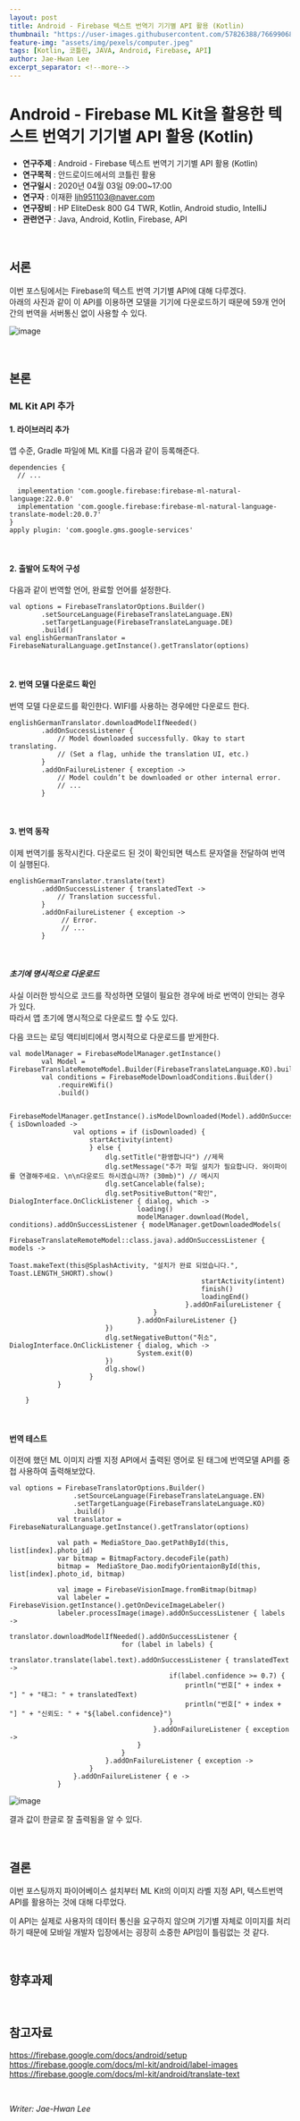 ```yaml
---
layout: post
title: Android - Firebase 텍스트 번역기 기기별 API 활용 (Kotlin)
thumbnail: "https://user-images.githubusercontent.com/57826388/76699068-f495e280-66ec-11ea-8510-53e8609802f4.png"
feature-img: "assets/img/pexels/computer.jpeg"
tags: [Kotlin, 코틀린, JAVA, Android, Firebase, API]
author: Jae-Hwan Lee
excerpt_separator: <!--more-->
---
```


# Android - Firebase ML Kit을 활용한 텍스트 번역기 기기별 API 활용 (Kotlin)
<!--more-->
* **연구주제** : Android - Firebase 텍스트 번역기 기기별 API 활용 (Kotlin)
* **연구목적** : 안드로이드에서의 코틀린 활용
* **연구일시** : 2020년 04월 03일 09:00~17:00
* **연구자** : 이재환 <ljh951103@naver.com>
* **연구장비** : HP EliteDesk 800 G4 TWR, Kotlin, Android studio, IntelliJ
* **관련연구** : Java, Android, Kotlin, Firebase, API

<br>

## 서론

이번 포스팅에서는 Firebase의 텍스트 번역 기기별 API에 대해 다루겠다.  
아래의 사진과 같이 이 API를 이용하면 모델을 기기에 다운로드하기 때문에 59개 언어간의 번역을 서버통신 없이 사용할 수 있다. 

![image](https://user-images.githubusercontent.com/57826388/76700395-4a24bc00-66fa-11ea-90ec-6f56a0218930.png)

<br>

## 본론

### **ML Kit API 추가**

#### **1. 라이브러리 추가**

앱 수준, Gradle 파일에 ML Kit를 다음과 같이 등록해준다.

````
dependencies {
  // ...

  implementation 'com.google.firebase:firebase-ml-natural-language:22.0.0'
  implementation 'com.google.firebase:firebase-ml-natural-language-translate-model:20.0.7'
}
apply plugin: 'com.google.gms.google-services'
````

<br>

#### **2. 출발어 도착어 구성**

다음과 같이 번역할 언어, 완료할 언어를 설정한다.

````
val options = FirebaseTranslatorOptions.Builder()
        .setSourceLanguage(FirebaseTranslateLanguage.EN)
        .setTargetLanguage(FirebaseTranslateLanguage.DE)
        .build()
val englishGermanTranslator = FirebaseNaturalLanguage.getInstance().getTranslator(options)
````

<br>

#### **2. 번역 모델 다운로드 확인**

번역 모델 다운로드를 확인한다. WIFI를 사용하는 경우에만 다운로드 한다.

````
englishGermanTranslator.downloadModelIfNeeded()
        .addOnSuccessListener {
            // Model downloaded successfully. Okay to start translating.
            // (Set a flag, unhide the translation UI, etc.)
        }
        .addOnFailureListener { exception ->
            // Model couldn’t be downloaded or other internal error.
            // ...
        }
````

<br>

#### **3. 번역 동작**

이제 번역기를 동작시킨다. 다운로드 된 것이 확인되면 텍스트 문자열을 전달하여 번역이 실행된다.

````
englishGermanTranslator.translate(text)
        .addOnSuccessListener { translatedText ->
            // Translation successful.
        }
        .addOnFailureListener { exception ->
             // Error.
             // ...
        }
````

<br>

#### ***초기에 명시적으로 다운로드***

사실 이러한 방식으로 코드를 작성하면 모델이 필요한 경우에 바로 번역이 안되는 경우가 있다.  
따라서 앱 초기에 명시적으로 다운로드 할 수도 있다.  

다음 코드는 로딩 액티비티에서 명시적으로 다운로드를 받게한다.

````
val modelManager = FirebaseModelManager.getInstance()
        val Model = FirebaseTranslateRemoteModel.Builder(FirebaseTranslateLanguage.KO).build()
        val conditions = FirebaseModelDownloadConditions.Builder()
            .requireWifi()
            .build()

        FirebaseModelManager.getInstance().isModelDownloaded(Model).addOnSuccessListener { isDownloaded ->
                val options = if (isDownloaded) {
                    startActivity(intent)
                    } else {
                        dlg.setTitle("환영합니다") //제목
                        dlg.setMessage("추가 파일 설치가 필요합니다. 와이파이를 연결해주세요. \n\n다운로드 하시겠습니까? (30mb)") // 메시지
                        dlg.setCancelable(false);
                        dlg.setPositiveButton("확인", DialogInterface.OnClickListener { dialog, which ->
                                loading()
                                modelManager.download(Model, conditions).addOnSuccessListener { modelManager.getDownloadedModels(
                                            FirebaseTranslateRemoteModel::class.java).addOnSuccessListener { models ->
                                                Toast.makeText(this@SplashActivity, "설치가 완료 되었습니다.", Toast.LENGTH_SHORT).show()
                                                startActivity(intent)
                                                finish()
                                                loadingEnd()
                                            }.addOnFailureListener {
                                    } 
                                }.addOnFailureListener {}
                        })
                        dlg.setNegativeButton("취소", DialogInterface.OnClickListener { dialog, which ->
                                System.exit(0)
                        })
                        dlg.show()
                    }
            }

    }
````

<br>

#### **번역 테스트**

이전에 했던 ML 이미지 라벨 지정 API에서 출력된 영어로 된 태그에 번역모델 API를 중첩 사용하여 출력해보았다.

````
val options = FirebaseTranslatorOptions.Builder()
                .setSourceLanguage(FirebaseTranslateLanguage.EN)
                .setTargetLanguage(FirebaseTranslateLanguage.KO)
                .build()
            val translator = FirebaseNaturalLanguage.getInstance().getTranslator(options)

            val path = MediaStore_Dao.getPathById(this, list[index].photo_id)
            var bitmap = BitmapFactory.decodeFile(path)
            bitmap =  MediaStore_Dao.modifyOrientaionById(this, list[index].photo_id, bitmap)

            val image = FirebaseVisionImage.fromBitmap(bitmap)
            val labeler = FirebaseVision.getInstance().getOnDeviceImageLabeler()
            labeler.processImage(image).addOnSuccessListener { labels ->
                    translator.downloadModelIfNeeded().addOnSuccessListener {
                            for (label in labels) {
                                translator.translate(label.text).addOnSuccessListener { translatedText ->
                                        if(label.confidence >= 0.7) {
                                            println("번호[" + index + "] " + "태그: " + translatedText)
                                            println("번호[" + index + "] " + "신뢰도: " + "${label.confidence}")
                                        }
                                    }.addOnFailureListener { exception ->
                                }
                            }
                        }.addOnFailureListener { exception ->
                    }
                }.addOnFailureListener { e ->
            }
````

![image](https://user-images.githubusercontent.com/57826388/76700696-84dc2380-66fd-11ea-9aae-1533e4a12164.png)

결과 값이 한글로 잘 출력됨을 알 수 있다.

<br>

## 결론

이번 포스팅까지 파이어베이스 설치부터 ML Kit의 이미지 라벨 지정 API, 텍스트번역 API를 활용하는 것에 대해 다루었다.  

이 API는 실제로 사용자의 데이터 통신을 요구하지 않으며 기기별 자체로 이미지를 처리하기 때문에 모바일 개발자 입장에서는 굉장히 소중한 API임이 틀림없는 것 같다.

<br>

## 향후과제

<br>

## 참고자료

<https://firebase.google.com/docs/android/setup>  
<https://firebase.google.com/docs/ml-kit/android/label-images>
<https://firebase.google.com/docs/ml-kit/android/translate-text>

<br>

*Writer: Jae-Hwan Lee*


